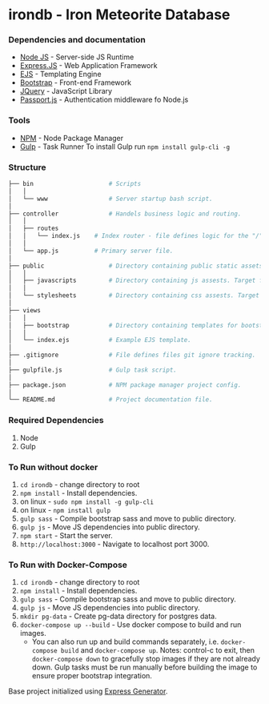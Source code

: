 # irondb - Iron Meteorite Database

### Dependencies and documentation
* [Node JS](https://nodejs.org/en/) - Server-side JS Runtime
* [Express.JS](https://expressjs.com/en/4x/api.html) - Web Application Framework
* [EJS](http://ejs.co/) - Templating Engine
* [Bootstrap](https://getbootstrap.com/docs/4.1/getting-started/introduction/) - Front-end Framework
* [JQuery](https://api.jquery.com/) - JavaScript Library
* [Passport.js](http://www.passportjs.org/) - Authentication middleware fo Node.js

### Tools
* [NPM](https://www.npmjs.com/) - Node Package Manager
* [Gulp](https://gulpjs.com/) - Task Runner
To install Gulp run `npm install gulp-cli -g`

### Structure

```bash
├── bin						# Scripts
│	│
│ 	└── www					# Server startup bash script.
│
├── controller				# Handels business logic and routing.
│	│
│ 	├── routes
│ 	│ 	└── index.js 	# Index router - file defines logic for the "/" route.
│ 	│ 
│ 	└── app.js 			# Primary server file.
│ 
├── public 					# Directory containing public static assets.
│	│
│	├── javascripts			# Directory containing js assests. Target for bootstrap js dependencies.
│	│
│	└── stylesheets			# Directory containing css assests. Target for bootstrap.css.
│
├──	views
│	│
│	├── bootstrap			# Directory containing templates for bootstrap tags.
│	│
│	└── index.ejs			# Example EJS template.
│
├── .gitignore				# File defines files git ignore tracking.
│
├── gulpfile.js 			# Gulp task script.
│
├── package.json			# NPM package manager project config.
│
└── README.md 				# Project documentation file.
```





### Required Dependencies
1. Node
2. Gulp

### To Run without docker
1. `cd irondb` - change directory to root
2. `npm install` - Install dependencies.
3.  on linux - `sudo npm install -g gulp-cli`
4.  on linux - `npm install gulp`
5. `gulp sass` - Compile bootstrap sass and move to public directory.
6. `gulp js` - Move JS dependencies into public directory.
7. `npm start` - Start the server.
8. `http://localhost:3000` - Navigate to localhost port 3000.

### To Run with Docker-Compose
1. `cd irondb` - change directory to root
2. `npm install` - Install dependencies.
3. `gulp sass` - Compile bootstrap sass and move to public directory.
4. `gulp js` - Move JS dependencies into public directory.
5. `mkdir pg-data` - Create pg-data directory for postgres data. 
6. `docker-compose up --build` - Use docker compose to build and run images.
	- You can also run up and build commands separately, i.e. `docker-compose build` and `docker-compose up`.
Notes: control-c to exit, then `docker-compose down` to gracefully stop images if they are not already down. Gulp tasks must be run manually before building the image to ensure proper bootstrap integration. 

Base project initialized using [Express Generator](https://expressjs.com/en/starter/generator.html).
